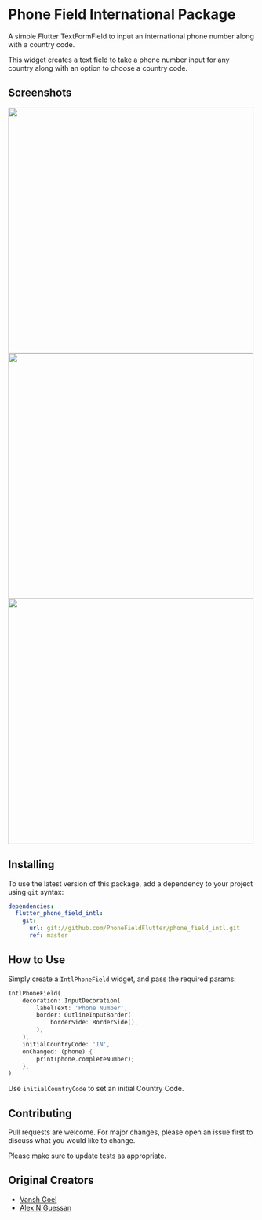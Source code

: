 # Phone Field International Package

A simple Flutter TextFormField to input an international phone number along with a country code.

This widget creates a text field to take a phone number input for any country along with an option to choose a country code.

## Screenshots

<img src="https://github.com/PhoneFieldFlutter/phone_field_intl/blob/main/1.png?raw=true" height="500px"> <img src="https://github.com/PhoneFieldFlutter/phone_field_intl/blob/main/2.png?raw=true" height="500px"> <img src="https://github.com/PhoneFieldFlutter/phone_field_intl/blob/main/3.png?raw=true" height="500px">

## Installing

To use the latest version of this package, add a dependency to your project using `git` syntax:

```yaml
dependencies:
  flutter_phone_field_intl:
    git:
      url: git://github.com/PhoneFieldFlutter/phone_field_intl.git
      ref: master
```

## How to Use

Simply create a `IntlPhoneField` widget, and pass the required params:

```dart
IntlPhoneField(
    decoration: InputDecoration(
        labelText: 'Phone Number',
        border: OutlineInputBorder(
            borderSide: BorderSide(),
        ),
    ),
    initialCountryCode: 'IN',
    onChanged: (phone) {
        print(phone.completeNumber);
    },
)
```

Use `initialCountryCode` to set an initial Country Code.

## Contributing

Pull requests are welcome. For major changes, please open an issue first to discuss what you would like to change.

Please make sure to update tests as appropriate.

## Original Creators

- [Vansh Goel](https://github.com/vanshg395/)
- [Alex N'Guessan](https://github.com/marcaureln/)


